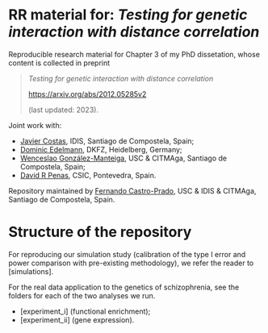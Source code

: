 # RR material for: _Testing for genetic interaction with distance correlation_

Reproducible research material for Chapter 3 of my PhD dissetation, whose content is collected in preprint

>_Testing for genetic interaction with distance correlation_
>
>https://arxiv.org/abs/2012.05285v2
>
>(last updated: 2023).

Joint work with:
* [Javier Costas](http://xeneticapsiquiatrica.narede.gl/psychiatric-genetics/group-leader.html), IDIS, Santiago de Compostela, Spain;
* [Dominic Edelmann](https://www.dkfz.de/en/biostatistics/staff/edelmann.html), DKFZ, Heidelberg, Germany;
* [Wenceslao González-Manteiga](http://eamo.usc.es/pub/wences/index.php/en/), USC & CITMAga, Santiago de Compostela, Spain;
* [David R Penas](https://sites.google.com/view/davidrpenas), CSIC, Pontevedra, Spain.

Repository maintained by [Fernando Castro-Prado](https://sites.google.com/view/fernando-castro-prado/home), USC & IDIS & CITMAga, Santiago de Compostela, Spain.

# Structure of the repository

For reproducing our simulation study (calibration of the type I error and power comparison with pre-existing methodology), we refer the reader to [simulations].

For the real data application to the genetics of schizophrenia, see the folders for each of the two analyses we run.
* [experiment_i] (functional enrichment);
* [experiment_ii] (gene expression).
